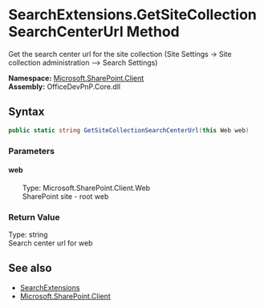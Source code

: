 # SearchExtensions.GetSiteCollectionSearchCenterUrl Method  
 Get the search center url for the site collection (Site Settings -&gt; Site collection administration --&gt; Search Settings)   

**Namespace:** [Microsoft.SharePoint.Client](Microsoft.SharePoint.Client.md)  
**Assembly:** OfficeDevPnP.Core.dll  
## Syntax
```C#
public static string GetSiteCollectionSearchCenterUrl(this Web web)
```
### Parameters
#### web  
&emsp;&emsp;Type: Microsoft.SharePoint.Client.Web  
&emsp;&emsp;SharePoint site - root web  

  

### Return Value
Type: string  
Search center url for web  


## See also
- [SearchExtensions](Microsoft.SharePoint.Client.SearchExtensions.md) 
- [Microsoft.SharePoint.Client](Microsoft.SharePoint.Client.md) 
